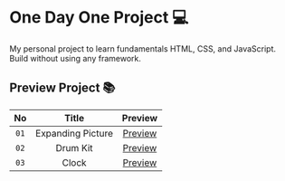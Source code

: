 
# One Day One Project 💻

My personal project to learn fundamentals HTML, CSS, and JavaScript. Build without using any framework.



## Preview Project 📚


| No   | Title               | Preview                                           |
|:----:| :------------------:| :------------------------------------------------:|
| `01` | Expanding Picture   | [Preview](https://expanding-picture.netlify.app/) |
| `02` | Drum Kit            | [Preview](https://akbar-drum-kit.netlify.app/)    |
| `03` | Clock               | [Preview](https://akbar-clock.netlify.app/)       |